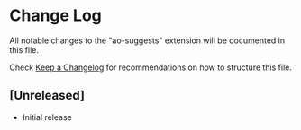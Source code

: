 # Change Log
All notable changes to the "ao-suggests" extension will be documented in this file.

Check [Keep a Changelog](http://keepachangelog.com/) for recommendations on how to structure this file.

## [Unreleased]
- Initial release